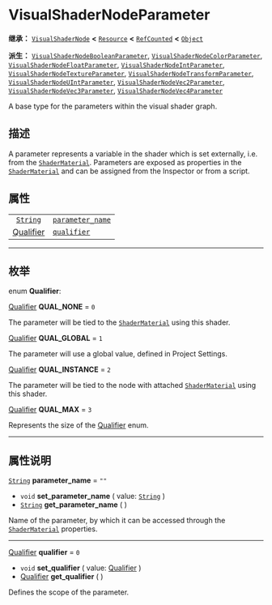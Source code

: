 <!-- ⚠ 请勿编辑本文件 ⚠ -->
<!-- 本文档使用脚本从 WeDot 引擎源码仓库生成。 -->
<!-- 生成脚本：https://github.com/WeDot-Engine/WeDot/tree/master/doc/tools/make_md.py； -->
<!-- 原文件：https://github.com/WeDot-Engine/WeDot/tree/master/doc/classes/VisualShaderNodeParameter.xml。 -->

<div id="_class_visualshadernodeparameter"></div>

# VisualShaderNodeParameter

**继承：** [`VisualShaderNode`](class_visualshadernode.md) **<** [`Resource`](class_resource.md) **<** [`RefCounted`](class_refcounted.md) **<** [`Object`](class_object.md)

**派生：** [`VisualShaderNodeBooleanParameter`](class_visualshadernodebooleanparameter.md), [`VisualShaderNodeColorParameter`](class_visualshadernodecolorparameter.md), [`VisualShaderNodeFloatParameter`](class_visualshadernodefloatparameter.md), [`VisualShaderNodeIntParameter`](class_visualshadernodeintparameter.md), [`VisualShaderNodeTextureParameter`](class_visualshadernodetextureparameter.md), [`VisualShaderNodeTransformParameter`](class_visualshadernodetransformparameter.md), [`VisualShaderNodeUIntParameter`](class_visualshadernodeuintparameter.md), [`VisualShaderNodeVec2Parameter`](class_visualshadernodevec2parameter.md), [`VisualShaderNodeVec3Parameter`](class_visualshadernodevec3parameter.md), [`VisualShaderNodeVec4Parameter`](class_visualshadernodevec4parameter.md)

A base type for the parameters within the visual shader graph.

## 描述

A parameter represents a variable in the shader which is set externally, i.e. from the [`ShaderMaterial`](class_shadermaterial.md). Parameters are exposed as properties in the [`ShaderMaterial`](class_shadermaterial.md) and can be assigned from the Inspector or from a script.

## 属性

|||
|:-:|:--|
| [`String`](class_string.md)                            | [`parameter_name`](class_visualshadernodeparameter.md#class_visualshadernodeparameter_property_parameter_name) | ``""`` |
| [Qualifier](#enum_visualshadernodeparameter_qualifier) | [`qualifier`](class_visualshadernodeparameter.md#class_visualshadernodeparameter_property_qualifier)           | ``0``  |

<!-- rst-class:: classref-section-separator -->

---

## 枚举

<div id="_class_enum_visualshadernodeparameter_qualifier"></div>

enum **Qualifier**: <div id="enum_visualshadernodeparameter_qualifier"></div>

<div id="_class_visualshadernodeparameter_constant_qual_none"></div>

[Qualifier](#enum_visualshadernodeparameter_qualifier) **QUAL_NONE** = ``0``

The parameter will be tied to the [`ShaderMaterial`](class_shadermaterial.md) using this shader.

<div id="_class_visualshadernodeparameter_constant_qual_global"></div>

[Qualifier](#enum_visualshadernodeparameter_qualifier) **QUAL_GLOBAL** = ``1``

The parameter will use a global value, defined in Project Settings.

<div id="_class_visualshadernodeparameter_constant_qual_instance"></div>

[Qualifier](#enum_visualshadernodeparameter_qualifier) **QUAL_INSTANCE** = ``2``

The parameter will be tied to the node with attached [`ShaderMaterial`](class_shadermaterial.md) using this shader.

<div id="_class_visualshadernodeparameter_constant_qual_max"></div>

[Qualifier](#enum_visualshadernodeparameter_qualifier) **QUAL_MAX** = ``3``

Represents the size of the [Qualifier](#enum_visualshadernodeparameter_qualifier) enum.

<!-- rst-class:: classref-section-separator -->

---

## 属性说明

<div id="_class_visualshadernodeparameter_property_parameter_name"></div>

[`String`](class_string.md) **parameter_name** = ``""`` <div id="class_visualshadernodeparameter_property_parameter_name"></div>

- `void` **set_parameter_name** ( value: [`String`](class_string.md) )
- [`String`](class_string.md) **get_parameter_name** ( )

Name of the parameter, by which it can be accessed through the [`ShaderMaterial`](class_shadermaterial.md) properties.

<!-- rst-class:: classref-item-separator -->

---

<div id="_class_visualshadernodeparameter_property_qualifier"></div>

[Qualifier](#enum_visualshadernodeparameter_qualifier) **qualifier** = ``0`` <div id="class_visualshadernodeparameter_property_qualifier"></div>

- `void` **set_qualifier** ( value: [Qualifier](#enum_visualshadernodeparameter_qualifier) )
- [Qualifier](#enum_visualshadernodeparameter_qualifier) **get_qualifier** ( )

Defines the scope of the parameter.

[^virtual]: 本方法通常需要用户覆盖才能生效。
[^const]: 本方法无副作用，不会修改该实例的任何成员变量。
[^vararg]: 本方法除了能接受在此处描述的参数外，还能够继续接受任意数量的参数。
[^constructor]: 本方法用于构造某个类型。
[^static]: 调用本方法无需实例，可直接使用类名进行调用。
[^operator]: 本方法描述的是使用本类型作为左操作数的有效运算符。
[^bitfield]: 这个值是由下列位标志构成位掩码的整数。
[^void]: 无返回值。
